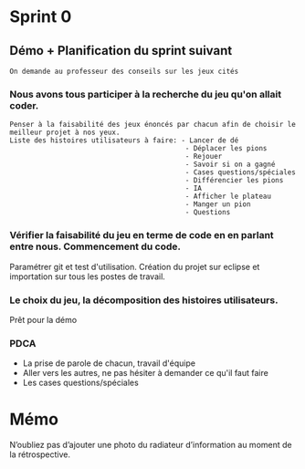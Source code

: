 # Sprint 0

## Démo + Planification du sprint suivant
	On demande au professeur des conseils sur les jeux cités

### Nous avons tous participer à la recherche du jeu qu'on allait coder. 
	Penser à la faisabilité des jeux énoncés par chacun afin de choisir le meilleur projet à nos yeux.
	Liste des histoires utilisateurs à faire: - Lancer de dé
									  		   - Déplacer les pions
											   - Rejouer
											   - Savoir si on a gagné
											   - Cases questions/spéciales
											   - Différencier les pions
											   - IA
											   - Afficher le plateau 	
											   - Manger un pion
											   - Questions

### Vérifier la faisabilité du jeu en terme de code en en parlant entre nous. Commencement du code.
Paramétrer git et test d'utilisation.
Création du projet sur eclipse et importation sur tous les postes de travail.

### Le choix du jeu, la décomposition des histoires utilisateurs.
Prêt pour la démo


### PDCA
* La prise de parole de chacun, travail d'équipe
* Aller vers les autres, ne pas hésiter à demander ce qu'il faut faire
* Les cases questions/spéciales

# Mémo
N’oubliez pas d’ajouter une photo du radiateur d’information au moment de la rétrospective.